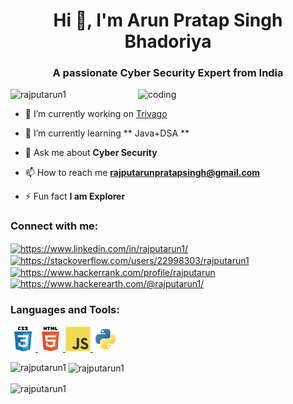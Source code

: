 <h1 align="center">Hi 👋, I'm Arun Pratap Singh Bhadoriya</h1>
<h3 align="center">A passionate Cyber Security Expert from India</h3>
<img align="right" alt="coding" width="300" src="https://img.freepik.com/premium-vector/boy-is-sitting-desk-with-laptop-word-code-it_1177960-38389.jpg"
<p align="left"> <img src="https://komarev.com/ghpvc/?username=22devesh&label=Profile%20views&color=0e75b6&style=flat" alt="rajputarun1" /> </p>


- 🔭 I’m currently working on [Trivago](https://22devesh.github.io/Trivago_Tourister_website/)

- 🌱 I’m currently learning ** Java+DSA **

- 💬 Ask me about **Cyber Security**

- 📫 How to reach me **rajputarunpratapsingh@gmail.com**

- ⚡ Fun fact **I am Explorer**

<h3 align="left">Connect with me:</h3>
<p align="left">
<a href="https://www.linkedin.com/in/rajputarun1/" target="blank"><img align="center" src="https://raw.githubusercontent.com/rahuldkjain/github-profile-readme-generator/master/src/images/icons/Social/linked-in-alt.svg" alt="https://www.linkedin.com/in/rajputarun1/" height="30" width="40" /></a>
<a href="https://stackoverflow.com/users/22998303/rajputarun1" target="blank"><img align="center" src="https://raw.githubusercontent.com/rahuldkjain/github-profile-readme-generator/master/src/images/icons/Social/stack-overflow.svg" alt="https://stackoverflow.com/users/22998303/rajputarun1" height="30" width="40" /></a>
<a href="https://www.hackerrank.com/profile/rajputarun" target="blank"><img align="center" src="https://raw.githubusercontent.com/rahuldkjain/github-profile-readme-generator/master/src/images/icons/Social/hackerrank.svg" alt="https://www.hackerrank.com/profile/rajputarun" height="30" width="40" /></a>
<a href="https://www.hackerearth.com/@rajputarun1/" target="blank"><img align="center" src="https://raw.githubusercontent.com/rahuldkjain/github-profile-readme-generator/master/src/images/icons/Social/hackerearth.svg" alt="https://www.hackerearth.com/@rajputarun1/" height="30" width="40" /></a>
</p>

<h3 align="left">Languages and Tools:</h3>
<p align="left"> <a href="https://www.w3schools.com/css/" target="_blank" rel="noreferrer"> <img src="https://raw.githubusercontent.com/devicons/devicon/master/icons/css3/css3-original-wordmark.svg" alt="css3" width="40" height="40"/> </a> <a href="https://www.w3.org/html/" target="_blank" rel="noreferrer"> <img src="https://raw.githubusercontent.com/devicons/devicon/master/icons/html5/html5-original-wordmark.svg" alt="html5" width="40" height="40"/> </a> <a href="https://developer.mozilla.org/en-US/docs/Web/JavaScript" target="_blank" rel="noreferrer"> <img src="https://raw.githubusercontent.com/devicons/devicon/master/icons/javascript/javascript-original.svg" alt="javascript" width="40" height="40"/> </a> <a href="https://www.python.org" target="_blank" rel="noreferrer"> <img src="https://raw.githubusercontent.com/devicons/devicon/master/icons/python/python-original.svg" alt="python" width="40" height="40"/> </a> </p>

<p><img align="left" src="https://github-readme-stats.vercel.app/api/top-langs?username=rajputarun1&show_icons=true&locale=en&layout=compact" alt="rajputarun1" /></p>

<p>&nbsp;<img align="center" src="https://github-readme-stats.vercel.app/api?username=rajputarun1&show_icons=true&locale=en" alt="rajputarun1" /></p>

<p><img align="center" src="https://github-readme-streak-stats.herokuapp.com/?user=rajputarun1&" alt="rajputarun1" /></p>
